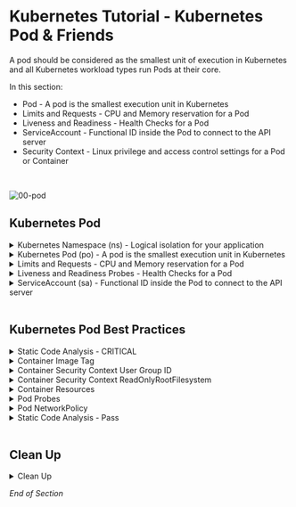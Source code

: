 # Kubernetes Tutorial - Kubernetes Pod & Friends

 A pod should be considered as the smallest unit of execution in Kubernetes and all Kubernetes workload types run Pods at their core.

In this section:
- Pod - A pod is the smallest execution unit in Kubernetes
- Limits and Requests - CPU and Memory reservation for a Pod
- Liveness and Readiness - Health Checks for a Pod
- ServiceAccount - Functional ID inside the Pod to connect to the API server
- Security Context - Linux privilege and access control settings for a Pod or Container
<br />

![00-pod](https://user-images.githubusercontent.com/18049790/135598360-f75b3c0d-1a41-4bb2-bf0e-cb983e819690.jpg)
<br />

## Kubernetes Pod

<details class="faq box"><summary>Kubernetes Namespace (ns)  - Logical isolation for your application</summary>
<p>

> Problem Statement: I want logical separation and isolation for my application
>
> tl;dr – This is the holder for your application

kubernetes.io bookmark: [Namespaces](https://kubernetes.io/docs/concepts/overview/working-with-objects/namespaces/)

```bash
kubectl create namespace ns-bootcamp-pod
kubectl config set-context --current --namespace=ns-bootcamp-pod
```

Output:

```bash
apiVersion: v1
kind: Namespace
metadata:  
  name: ns-bootcamp-pod
```

</p>
</details>

<details class="faq box"><summary>Kubernetes Pod (po) - A pod is the smallest execution unit in Kubernetes</summary>
<p>

> Problem Statement: I want to run immutable and resilient Linux workloads 
>
> tl;dr – Compute, Network, Storage and Monitoring around your application

![02-basic-pod](https://user-images.githubusercontent.com/18049790/140636726-0c08ffb0-e520-42ba-8807-8928da6c53e7.jpg)

kubernetes.io bookmark: [Using Pods](https://kubernetes.io/docs/concepts/workloads/pods/#using-pods)

```bash
clear
# Create the pod via the command line imperatively
kubectl run my-pod --image=nginx:1.20.0 --port=80
```

Output:

```yaml
apiVersion: v1
kind: Pod
metadata:
  name: my-pod
spec:
  containers:
  - name: my-container #👈👈👈 Altered to call out container spec
    image: nginx:1.20.0
    ports:
    - containerPort: 80
```

</p>
</details>

<details class="faq box"><summary>Limits and Requests - CPU and Memory reservation for a Pod</summary>
<p>

> Problem Solving: I want to guarantee CPU and RAM for my microservice application
>
> tl;dr – Let me make a CPU and RAM reservation

![02-cpu-ram](https://user-images.githubusercontent.com/18049790/140636727-9b6ceba7-5bfa-4f24-bca0-7f40c73181b2.jpg)

kubernetes.io bookmark: [Meaning of Memory](https://kubernetes.io/docs/concepts/configuration/manage-resources-containers/#meaning-of-memory)

```bash
kubectl delete pod my-pod --grace-period 0 --force
clear
```

```yaml
cat << EOF | kubectl apply -f -
apiVersion: v1
kind: Pod
metadata:
  name: my-pod
spec:
  containers:
  - name: my-container
    image: nginx:1.20.0
    ports:
    - containerPort: 80
    resources: #👈👈👈 CPU & RAM Resources
      requests: #👈👈👈 Minimum “Request”
        memory: "64Mi"  #👈👈👈 64Mi = 64 Megabyte
        cpu: "250m" #👈👈👈 250m = 250 milliCPU
      limits:  #👈👈👈 Maximum “Limit”
        memory: "128Mi" #👈👈👈 128Mi = 128 Megabyte
        cpu: "500m" #👈👈👈 500m = 500 milliCPU (½ CPU)
EOF
```
The Relationship between Resources and Quality of Service

![02-qos](https://user-images.githubusercontent.com/18049790/140636729-64c34a54-38e3-4057-92ca-3ffd82c4fbb6.jpg)

</p>
</details>

<details class="faq box"><summary>Liveness and Readiness Probes - Health Checks for a Pod</summary>
<p>

> Problem Solving: I want a way to check the health of my microservices application

> tl;dr – How to perform Health Checks on my microservices application 

![probes](https://user-images.githubusercontent.com/18049790/140636733-846c09eb-2e81-467a-8ad0-331e45b9b4fd.jpg)

kubernetes.io bookmark: [Define a liveness HTTP request](https://kubernetes.io/docs/tasks/configure-pod-container/configure-liveness-readiness-startup-probes/#define-a-liveness-http-request)

```bash
kubectl delete pod my-pod --grace-period 0 --force
clear
```

```yaml
cat << EOF | kubectl apply -f -
apiVersion: v1
kind: Pod
metadata:
  name: my-pod
spec:
  containers:
  - name: my-container
    image: nginx:1.20.0
    ports:
    - containerPort: 80
    resources:
      requests:
        memory: "64Mi"
        cpu: "250m"
      limits:
        memory: "128Mi"
        cpu: "500m"
    livenessProbe: #👈👈👈 Are you alive?
      httpGet: #👈👈👈 Execute a HTTP request 
        path: / #👈👈👈 Check for an HTTP response between 200 and 400
        port: 80 #👈👈👈 Run the probe against port 80
      initialDelaySeconds: 3  #👈👈👈 Start probe after initial wait of 3 seconds
      periodSeconds: 3 #👈👈👈 Run probe every 3 seconds
    readinessProbe: #👈👈👈 Are you ready for traffic?
      httpGet:
        path: /
        port: 80
      initialDelaySeconds: 3
      periodSeconds: 3
EOF
```

</p>
</details>

<details class="faq box"><summary>ServiceAccount (sa) - Functional ID inside the Pod to connect to the API server</summary>
<p>

![02-sa](https://user-images.githubusercontent.com/18049790/140636731-77ba1689-b901-4ad9-bb2a-885fdddfe3ca.jpg)

kubernetes.io bookmark: [Configure Service Accounts for Pods](https://kubernetes.io/docs/tasks/configure-pod-container/configure-service-account/)

```bash
kubectl delete pod my-pod --now
clear
```

```yaml
cat << EOF | kubectl apply -f -
apiVersion: v1
kind: ServiceAccount
metadata:
  name: my-serviceaccount  
---
apiVersion: v1
kind: Pod
metadata:
  name: my-pod
spec:
  serviceAccountName: my-serviceaccount #👈👈👈 give an identity to your pod
  containers:
  - name: my-container
    image: nginx:1.20.0
    ports:
    - containerPort: 80
    resources:
      requests:
        memory: "64Mi"
        cpu: "250m"
      limits:
        memory: "128Mi"
        cpu: "500m"
    livenessProbe: 
      httpGet:  
        path: / 
        port: 80 
      initialDelaySeconds: 3  
      periodSeconds: 3 
    readinessProbe: 
      httpGet:
        path: /
        port: 80
      initialDelaySeconds: 3
      periodSeconds: 3
EOF
```

</p>
</details>
<br />

## Kubernetes Pod Best Practices 

<details class="faq box"><summary>Static Code Analysis - CRITICAL</summary>
<p>

* [kube-score](https://github.com/zegl/kube-score) - kube-score is a tool that performs static code analysis of your Kubernetes object definitions

```bash
clear
mkdir -p ~/ckad/
kubectl run my-pod --image=nginx --port=80 --dry-run=client -o yaml > ~/ckad/01-kubernetes-pod-basic-pod.yml
```

Output:
```yaml
apiVersion: v1
kind: Pod
metadata:
  creationTimestamp: null
  labels:
    run: my-pod
  name: my-pod
spec:
  containers:
  - image: nginx
    name: my-pod
    ports:
    - containerPort: 80
    resources: {}
  dnsPolicy: ClusterFirst
  restartPolicy: Always
status: {}
```

```bash
kube-score score ~/ckad/01-kubernetes-pod-basic-pod.yml
```
```console
v1/Pod my-pod                                                                 💥
    [CRITICAL] Container Security Context User Group ID
        · my-pod -> Container has no configured security context
            Set securityContext to run the container in a more secure context.

    [CRITICAL] Container Security Context ReadOnlyRootFilesystem
        · my-pod -> Container has no configured security context
            Set securityContext to run the container in a more secure context.

    [CRITICAL] Container Resources
        · my-pod -> CPU limit is not set
            Resource limits are recommended to avoid resource DDOS. Set resources.limits.cpu
        · my-pod -> Memory limit is not set
            Resource limits are recommended to avoid resource DDOS. Set resources.limits.memory
        · my-pod -> CPU request is not set
            Resource requests are recommended to make sure that the application can start and run without crashing. Set resources.requests.cpu
        · my-pod -> Memory request is not set
            Resource requests are recommended to make sure that the application can start and run without crashing. Set resources.requests.memory

    [CRITICAL] Container Image Tag
        · my-pod -> Image with latest tag
            Using a fixed tag is recommended to avoid accidental upgrades
    [CRITICAL] Container Image Pull Policy
       · my-pod -> ImagePullPolicy is not set to Always
           It's recommended to always set the ImagePullPolicy to Always, to make sure that the imagePullSecrets are always correct, and to always get the image you want.
           
    [CRITICAL] Pod NetworkPolicy
        · The pod does not have a matching NetworkPolicy
            Create a NetworkPolicy that targets this pod to control who/what can communicate with this pod. Note, this feature needs to be supported by the CNI
            implementation used in the Kubernetes cluster to have an effect.
```

</p>
</details>

<details class="faq box"><summary>Container Image Tag</summary>
<p>

```Console
Image with latest tag
ImagePullPolicy is not set to Always
```

```yaml
#Before
  - image: nginx
  - image: nginx:latest
#After  
  - image: nginx:1.20.0 ## 👈👈👈 
    imagePullPolicy: Always ## 👈👈👈 
```

Notes:
* tl;dr - Hard code which container version you want to run
* Using a fixed tag is recommended to avoid accidental upgrades
* It's recommended to always set the ImagePullPolicy to Always. 
* To make sure that the imagePullSecrets are always correct (from private repositories), and to always get the image you want.

</p>
</details>


<details class="faq box"><summary>Container Security Context User Group ID</summary>
<p>

```Console
Set securityContext to run the container in a more secure context.
```

```yaml
  securityContext:
    runAsUser: 10000 ## 👈👈👈 
    runAsGroup: 30000 ## 👈👈👈 
    fsGroup: 2000
```

Notes
* A userid above 10 000 is recommended to avoid conflicts with the host. 
  * Set securityContext.runAsUser to a value > 10000
* A groupid above 10 000 is recommended to avoid conflicts with the host. 
  * Set securityContext.runAsGroup to a value > 10000

</p>
</details>

<details class="faq box"><summary>Container Security Context ReadOnlyRootFilesystem</summary>
<p>

```Console
Set securityContext to run the container in a more secure context.
```

```yaml
    securityContext:
      readOnlyRootFilesystem: true ##  👈👈👈 
```

Notes:
* tl;dr - Make the container filesystem immutable
* Requiring the use of a read only root file system
* readOnlyRootFilesystem is one setting that controls whether a container is able to write into its filesystem 
* It’s a feature most want enabled in the event of a hack
* If an attacker gets in, they won’t be able to tamper with the application or write foreign executables to disk

</p>
</details>

<details class="faq box"><summary>Container Resources</summary>
<p>

```Console
Resource limits are recommended to avoid resource DDOS. Set resources.limits.cpu
Resource limits are recommended to avoid resource DDOS. Set resources.limits.memory
Resource requests are recommended to make sure that the application can start and run without crashing. Set resources.requests.cpu
Resource requests are recommended to make sure that the application can start and run without crashing. Set resources.requests.memory
```

```yaml
    resources:
      limits:
        cpu: "32m" ## 👈👈👈 Set resources.limits.cpu          
        memory: "64Mi" ## 👈👈👈 Set resources.limits.memory
      requests:
        cpu: "32m" ## 👈👈👈 Set resources.requests.cpu      
        memory: "64Mi" ## 👈👈👈 Set resources.requests.memory
```

</p>
</details>

<details class="faq box"><summary>Pod Probes</summary>
<p>

```Console
    [CRITICAL] Pod Probes
        · Container has the same readiness and liveness probe
            Using the same probe for liveness and readiness is very likely dangerous. Generally it's better to avoid the livenessProbe than re-using the readinessProbe.
            More information: https://github.com/zegl/kube-score/blob/master/README_PROBES.md
```

Please read [Readiness and Liveness Probes](https://github.com/zegl/kube-score/blob/master/README_PROBES.md)

Notes:
* Container has the same readiness and liveness probe
* Using the same probe for liveness and readiness is very likely dangerous
* Generally it's better to avoid the livenessProbe than re-using the readinessProbe
* Set interval (default: 10s), timeout (default: 1s), successThreshold (default: 1), failureThreshold (default: 3) to your needs. 
* In the default configuration, your application will fail for 30s (+ the time it takes for the network to react), for clients to stop sending traffic to your application.

livenessProbe = Is the container healthy right now, or do we need to restart it?
* It can be used to let Kubernetes know if your application is deadlocked, and needs to be restarted. 
* Only the container with the failing probe will be restarted, other containers in the same Pod will be unaffected.

readinessProbe = Is it a good idea to send traffic to this Pod right now?
* A common misunderstanding is that, since Kubernetes manages the Pods, you don't need to do graceful draining of Pods during shutdown.
* Without a readinessProbe you're risking that:
  * Traffic is sent to the Pod before the server has started.
  * Traffic is still sent to the Pod after the Pod has stopped.

```yaml
    readinessProbe: ## 👈👈👈 Add a properly configured readinessProbe to notify kubelet your Pods are ready for traffic
      httpGet:
        path: /
        port: 80
      initialDelaySeconds: 10 ## 👈👈👈 Probes start running after initialDelaySeconds after container is started (default: 0 seconds)
      periodSeconds: 20 ## 👈👈👈 How often probe should run (default: 10 seconds)
      timeoutSeconds: 5  ## 👈👈👈 Probe timeout (default: 1 second)
      successThreshold: 1   ## 👈👈👈 Required number of successful probes to mark container healthy/ready (default: 1 iteration)
      failureThreshold: 3   ## 👈👈👈 When a probe fails, it will try failureThreshold times before deeming unhealthy/not ready (default: 3 iterations)
```

</p>
</details>

<details class="faq box"><summary>Pod NetworkPolicy</summary>
<p>

```Console
Create a NetworkPolicy that targets this pod to control who/what can communicate with this pod. 
Note, this feature needs to be supported by the CNI implementation used in the Kubernetes cluster to have an effect.
```

```yaml
apiVersion: networking.k8s.io/v1
kind: NetworkPolicy
metadata:
  name: my-netpol  
spec:
  podSelector:
    matchLabels:
      run: my-pod 
  ingress: #👈👈👈 Ingress
    - from:
        - podSelector:
            matchLabels:
              tier: web 
      ports:
        - port: 80
  egress: #👈👈👈 Egress
    - to:
        - podSelector:
            matchLabels:
              tier: app 
      ports:
        - port: 80        
```

Notes:
* Allow communications FROM any pod with label: `tier=web`
* Allow communications TO any pod with label: `tier=app`
* Apply this network policy to any pod with label: `run=my-pod`
* [Network Policy Editor for Kubernetes](https://editor.cilium.io)
* [Kubernetes Tutorial - Kubernetes Networking](https://github.com/jamesbuckett/ckad-bootcamp/blob/master/04-kubernetes-networking.md)

</p>
</details>

<details class="faq box"><summary>Static Code Analysis - Pass</summary>
<p>

Pass:
```yaml
apiVersion: v1
kind: Pod
metadata:
  creationTimestamp: null
  labels:
    run: my-pod
  name: my-pod
spec:
  securityContext:
    runAsUser: 10000 ## 👈👈👈 A userid above 10 000 is recommended to avoid conflicts with the host. Set securityContext.runAsUser to a value > 10000
    runAsGroup: 30000 ## 👈👈👈 A groupid above 10 000 is recommended to avoid conflicts with the host. Set securityContext.runAsGroup to a value > 10000
    fsGroup: 2000
  containers:
  - image: nginx:1.20.0
    name: my-pod
    ports:
    - containerPort: 80
    securityContext:
      readOnlyRootFilesystem: true ##  👈👈👈 Container Security Context ReadOnlyRootFilesystem
    resources:
      requests:
        memory: "64Mi" ## 👈👈👈 Resource requests are recommended to make sure that the application can start and run without crashing. Set resources.requests.memory
        cpu: "32m" ## 👈👈👈 Resource requests are recommended to make sure that the application can start and run without crashing. Set resources.requests.cpu
      limits:
        memory: "64Mi" ## 👈👈👈 Resource limits are recommended to avoid resource DDOS. Set resources.limits.memory
        cpu: "32m" ## 👈👈👈 Resource limits are recommended to avoid resource DDOS. Set resources.limits.cpu
    imagePullPolicy: Always ## 👈👈👈 It's recommended to always set the ImagePullPolicy to Always. To make sure that the imagePullSecrets are always correct, and to always get the image you want.
    livenessProbe: ## 👈👈👈 Missing property object `livenessProbe` - add a properly configured livenessProbe to catch possible deadlocks
      httpGet:
        path: /
        port: 80
      initialDelaySeconds: 10
      periodSeconds: 5
    readinessProbe: ## 👈👈👈 Missing property object `readinessProbe` - Add a properly configured readinessProbe to notify kubelet your Pods are ready for traffic
      httpGet:
        path: /
        port: 80
      initialDelaySeconds: 10
      periodSeconds: 5
  dnsPolicy: ClusterFirst
  restartPolicy: Always
status: {}
---
apiVersion: networking.k8s.io/v1
kind: NetworkPolicy
metadata:
  name: my-netpol
spec:
  podSelector:
    matchLabels:
      run: my-pod #👈👈👈 Change - Which pod does this Network Policy Apply to
  ingress:
    - from:
        - podSelector:
            matchLabels:
              tier: web #👈👈👈 Ingress - Traffic from pod with label: tier=web
      ports:
        - port: 80
  egress:
    - to:
        - podSelector:
            matchLabels:
              tier: app #👈👈👈 Egress - Traffic to pod with label: tier=app
      ports:
        - port: 80
```

</p>
</details>
<br />

## Clean Up

<details class="faq box"><summary>Clean Up</summary>
<p>

```bash
cd
yes | rm -R ~/ckad/
kubectl delete ns ns-bootcamp-pod 
kubectl delete sa my-serviceaccount
```

</p>
</details>

_End of Section_
